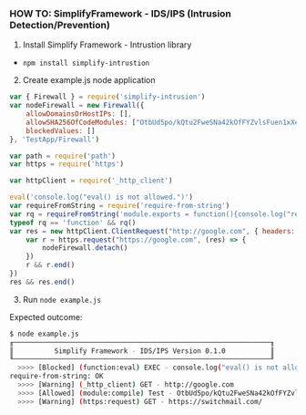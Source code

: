 ### HOW TO: SimplifyFramework - IDS/IPS (Intrusion Detection/Prevention)

1. Install Simplify Framework - Intrustion library
- `npm install simplify-intrustion`

2. Create example.js node application

```JavaScript
var { Firewall } = require('simplify-intrusion')
var nodeFirewall = new Firewall({
    allowDomainsOrHostIPs: [],
    allowSHA256OfCodeModules: ["OtbUd5po/kQtu2FweSNa42kOfFYZvlsFuen1xXeOPKs="],
    blockedValues: []
}, 'TestApp/Firewall')

var path = require('path')
var https = require('https')

var httpClient = require('_http_client')

eval('console.log("eval() is not allowed.")')
var requireFromString = require('require-from-string')
var rq = requireFromString('module.exports = function(){console.log("require-from-string: OK")}', 'Test')
typeof rq == 'function' && rq()
var res = new httpClient.ClientRequest("http://google.com", { headers: { "Content-Type": "application/json" }, method: 'GET' }, (res) => {
    var r = https.request("https://google.com", (res) => {
        nodeFirewall.detach()
    })
    r && r.end()
})
res && res.end()

```

3. Run `node example.js`

Expected outcome:

```bash
$ node example.js
╓───────────────────────────────────────────────────────────────╖
║          Simplify Framework - IDS/IPS Version 0.1.0           ║
╙───────────────────────────────────────────────────────────────╜
  >>>> [Blocked] (function:eval) EXEC - console.log("eval() is not allowed.")
require-from-string: OK
  >>>> [Warning] (_http_client) GET - http://google.com
  >>>> [Allowed] (module:compile) Test - OtbUd5po/kQtu2FweSNa42kOfFYZvlsFuen1xXeOPKs=
  >>>> [Warning] (https:request) GET - https://switchmail.com/
```